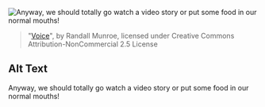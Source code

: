 ![Anyway, we should totally go watch a video story or put some food in our normal mouths!](https://imgs.xkcd.com/comics/voice.png)
> "[Voice](https://xkcd.com/1541/)", by Randall Munroe, licensed under Creative Commons Attribution-NonCommercial 2.5 License

## Alt Text
Anyway, we should totally go watch a video story or put some food in our normal mouths!
